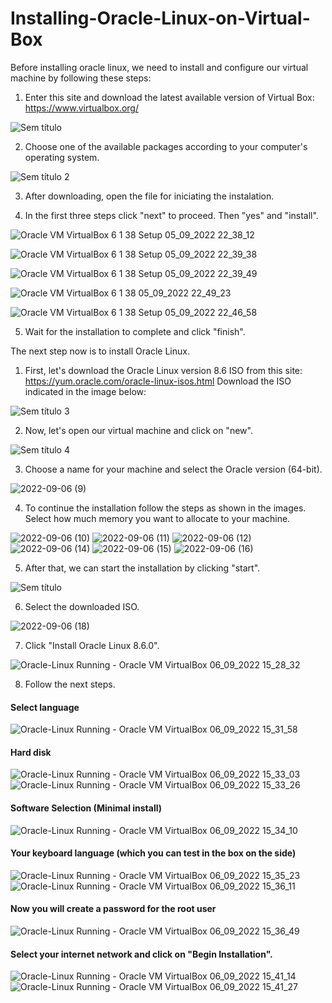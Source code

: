 # Installing-Oracle-Linux-on-Virtual-Box
Before installing oracle linux, we need to install and configure our virtual machine by following these steps:

1. Enter this site and download the latest available version of Virtual Box: https://www.virtualbox.org/

![Sem título](https://user-images.githubusercontent.com/112576171/188527740-8e3861ee-068c-4ac5-a2cc-ae4e499acf8e.png)

2. Choose one of the available packages according to your computer's operating system.

![Sem título 2](https://user-images.githubusercontent.com/112576171/188528281-ae863dc2-200c-44e3-880d-e2aa279e7b21.png)

3. After downloading, open the file for iniciating the instalation.

4. In the first three steps click "next" to proceed. Then "yes" and "install".

![Oracle VM VirtualBox 6 1 38 Setup 05_09_2022 22_38_12](https://user-images.githubusercontent.com/112576171/188529367-efd7a8dc-597b-4661-9c10-261013c7d8fa.png)

![Oracle VM VirtualBox 6 1 38 Setup 05_09_2022 22_39_38](https://user-images.githubusercontent.com/112576171/188529370-ccde7902-9f84-4614-9cd7-0d78ea02a33e.png)

![Oracle VM VirtualBox 6 1 38 Setup 05_09_2022 22_39_49](https://user-images.githubusercontent.com/112576171/188529366-b55a6e2d-6864-432e-82fe-e5ed371e6abd.png)

![Oracle VM VirtualBox 6 1 38  05_09_2022 22_49_23](https://user-images.githubusercontent.com/112576171/188530038-8dda870e-91c3-4411-b0de-b8c37e2679fc.png)

![Oracle VM VirtualBox 6 1 38 Setup 05_09_2022 22_46_58](https://user-images.githubusercontent.com/112576171/188529913-377926ae-20e1-4a02-a178-22a4c42e2bff.png)

5. Wait for the installation to complete and click "finish". 

The next step now is to install Oracle Linux.
1. First, let's download the Oracle Linux version 8.6 ISO from this site: https://yum.oracle.com/oracle-linux-isos.html
Download the ISO indicated in the image below:

![Sem título 3](https://user-images.githubusercontent.com/112576171/188758191-7d82a3a0-3ea7-49a6-b23f-d9e1a77da999.png)

2. Now, let's open our virtual machine and click on "new".

![Sem título 4](https://user-images.githubusercontent.com/112576171/188757723-d93d2441-3672-4f92-a233-2ccee9698c3e.png)

3. Choose a name for your machine and select the Oracle version (64-bit).

![2022-09-06 (9)](https://user-images.githubusercontent.com/112576171/188758384-034d7ba5-05b0-4b45-8baa-e8e863a3b573.png)

4. To continue the installation follow the steps as shown in the images. Select how much memory you want to allocate to your machine.

![2022-09-06 (10)](https://user-images.githubusercontent.com/112576171/188758538-ffdddfd5-8068-405c-8f67-b6cc1a96fab9.png)
![2022-09-06 (11)](https://user-images.githubusercontent.com/112576171/188758543-ffc77225-b19e-4d17-987e-80ca0f3e7ee2.png)
![2022-09-06 (12)](https://user-images.githubusercontent.com/112576171/188758546-69f80301-37f1-4ac3-88f5-4b05a3112d01.png)
![2022-09-06 (14)](https://user-images.githubusercontent.com/112576171/188758547-b79bc72c-3aff-4392-bcda-f64b306f9f73.png)
![2022-09-06 (15)](https://user-images.githubusercontent.com/112576171/188758551-2b480f32-4127-412f-8d01-69e7d33a66b2.png)
![2022-09-06 (16)](https://user-images.githubusercontent.com/112576171/188758552-a2a5f0c9-ebc4-487b-b2d9-9aa8f62eb4f9.png)

5. After that, we can start the installation by clicking "start".

![Sem título](https://user-images.githubusercontent.com/112576171/188759324-ff941051-66d8-4166-a9a0-0d7f2891a3af.png)

6. Select the downloaded ISO.

![2022-09-06 (18)](https://user-images.githubusercontent.com/112576171/188759492-0c2a2770-d7ae-45dd-b934-e8f6019ccd83.png)

7. Click "Install Oracle Linux 8.6.0".

![Oracle-Linux  Running  - Oracle VM VirtualBox 06_09_2022 15_28_32](https://user-images.githubusercontent.com/112576171/188759627-882bfb9c-c476-4be4-84ee-b5e79199f9e5.png)

8. Follow the next steps.

#### Select language
![Oracle-Linux  Running  - Oracle VM VirtualBox 06_09_2022 15_31_58](https://user-images.githubusercontent.com/112576171/188759777-395230fb-925c-448c-9557-84f3410716c7.png)
#### Hard disk
![Oracle-Linux  Running  - Oracle VM VirtualBox 06_09_2022 15_33_03](https://user-images.githubusercontent.com/112576171/188759779-9b67e410-09a9-4c52-9d88-14f8bb109709.png)
![Oracle-Linux  Running  - Oracle VM VirtualBox 06_09_2022 15_33_26](https://user-images.githubusercontent.com/112576171/188759780-0ed5b599-14c1-4511-9090-a04408f54b29.png)
#### Software Selection (Minimal install)
![Oracle-Linux  Running  - Oracle VM VirtualBox 06_09_2022 15_34_10](https://user-images.githubusercontent.com/112576171/188759782-20a334cd-ee3e-4d28-9cc4-57162bd061c1.png)
#### Your keyboard language (which you can test in the box on the side)
![Oracle-Linux  Running  - Oracle VM VirtualBox 06_09_2022 15_35_23](https://user-images.githubusercontent.com/112576171/188759784-3b10fea5-6c88-4420-b350-fb423f6a74a4.png)
![Oracle-Linux  Running  - Oracle VM VirtualBox 06_09_2022 15_36_11](https://user-images.githubusercontent.com/112576171/188759786-16c627ad-1d63-4f3f-9330-34d69b0cbbb5.png)
#### Now you will create a password for the root user
![Oracle-Linux  Running  - Oracle VM VirtualBox 06_09_2022 15_36_49](https://user-images.githubusercontent.com/112576171/188759788-7edee4d8-51fc-4417-a8b7-3bb07a426d66.png)
#### Select your internet network and click on "Begin Installation".
![Oracle-Linux  Running  - Oracle VM VirtualBox 06_09_2022 15_41_14](https://user-images.githubusercontent.com/112576171/188759824-e35f3eb4-6a11-46fd-b469-49ef1982bc15.png)
![Oracle-Linux  Running  - Oracle VM VirtualBox 06_09_2022 15_41_27](https://user-images.githubusercontent.com/112576171/188759820-e2ba49b1-164b-4566-9f77-8ecd776667ff.png)
